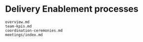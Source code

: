 # Delivery Enablement processes

```{toctree}
overview.md
team-kpis.md
coordination-ceremonies.md
meetings/index.md
```
